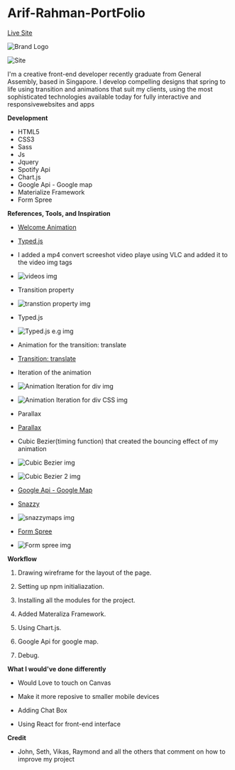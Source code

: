 
# Arif-Rahman-PortFolio

[Live Site](https://myarifrahman.herokuapp.com/)


![Brand Logo](http://i.imgur.com/A1J9hQ4.png)

![Site](http://i.imgur.com/WHzSZMx.png)

I'm a creative front-end developer recently graduate from General Assembly, based in Singapore. I develop compelling designs that spring to life using transition and animations that suit my clients, using the most sophisticated technologies available today for fully interactive and responsivewebsites and apps

**Development**
- HTML5
- CSS3
- Sass
- Js
- Jquery
- Spotify Api
- Chart.js
- Google Api - Google map
- Materialize Framework
- Form Spree

**References, Tools, and Inspiration**

* [Welcome Animation](https://www.youtube.com/watch?v=QZpZ1zRcR6c)

* [Typed.js](https://github.com/mattboldt/typed.js/)

* I added a mp4 convert screeshot video playe using VLC and added it to the video img tags

* ![videos img](http://i.imgur.com/Sv8jF5L.png)

* Transition property

* ![transtion property img](http://i.imgur.com/WRo8Ldl.png)

* Typed.js

* ![Typed.js e.g img](http://i.imgur.com/Vg9G1ps.png)

* Animation for the transition: translate

* [Transition: translate](https://www.youtube.com/watch?v=-iOdDz2LnEk&t=413s)

* Iteration of the animation

* ![Animation Iteration for div img](http://i.imgur.com/Rwnnrfa.png)

* ![Animation Iteration for div CSS img](http://i.imgur.com/aOz9Ix9.png)

* Parallax

* [Parallax](https://www.youtube.com/watch?v=WTZpNAbz3jg&t=1518s)

* Cubic Bezier(timing function) that created the bouncing effect of my animation

* ![Cubic Bezier img](http://i.imgur.com/MYP3pao.png)

* ![Cubic Bezier 2 img](http://i.imgur.com/ui5GZ59.png)

* [Google Api - Google Map](https://developers.google.com/maps/documentation/javascript/?hl=en_US)

* [Snazzy](https://snazzymaps.com/)

* ![snazzymaps img](http://i.imgur.com/KnyeQej.png)

* [Form Spree](https://formspree.io/)

* ![Form spree img](http://i.imgur.com/OjvSRSn.png)




**Workflow**
1) Drawing wireframe for the layout of the page.

2) Setting up npm initialiazation.

3) Installing all the modules for the project.

4) Added Materaliza Framework.

5) Using Chart.js.

6) Google Api for google map.

7) Debug.


**What I would've done differently**

* Would Love to touch on Canvas

* Make it more reposive to smaller mobile devices

* Adding Chat Box

* Using React for front-end interface


**Credit**

* John, Seth, Vikas, Raymond and all the others that comment on how to improve my project
